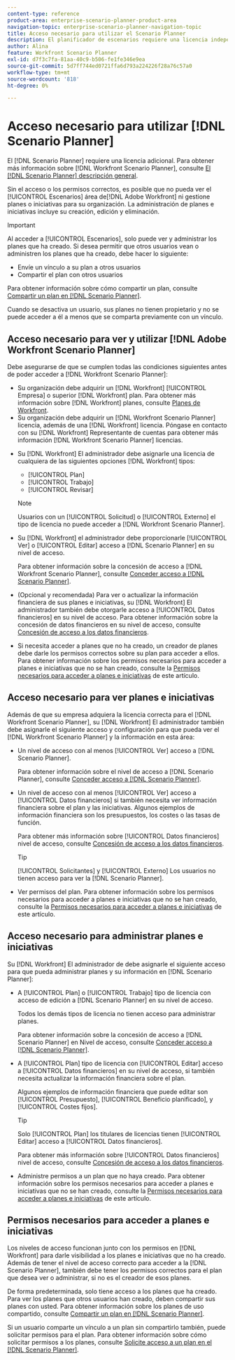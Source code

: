 ```yaml
---
content-type: reference
product-area: enterprise-scenario-planner-product-area
navigation-topic: enterprise-scenario-planner-navigation-topic
title: Acceso necesario para utilizar el Scenario Planner
description: El planificador de escenarios requiere una licencia independiente de Adobe Workfront y acceso adicional.
author: Alina
feature: Workfront Scenario Planner
exl-id: d7f3c7fa-81aa-40c9-b506-fe1fe346e9ea
source-git-commit: 5d7ff744ed0721ffa6d793a224226f28a76c57a0
workflow-type: tm+mt
source-wordcount: '818'
ht-degree: 0%

---
```


# Acceso necesario para utilizar [!DNL Scenario Planner]

El [!DNL Scenario Planner] requiere una licencia adicional. Para obtener más información sobre [!DNL Workfront Scenario Planner], consulte [El [!DNL Scenario Planner] descripción general](../scenario-planner/scenario-planner-overview.md).

<!--
might need to add information about the permissions to plans/ initiatives if those will be coming later?
-->

Sin el acceso o los permisos correctos, es posible que no pueda ver el [!UICONTROL Escenarios] área de[!DNL  Adobe Workfront] ni gestione planes o iniciativas para su organización. La administración de planes e iniciativas incluye su creación, edición y eliminación.

>[!IMPORTANT]
>
>Al acceder a [!UICONTROL Escenarios], solo puede ver y administrar los planes que ha creado. Si desea permitir que otros usuarios vean o administren los planes que ha creado, debe hacer lo siguiente:
>
>* Envíe un vínculo a su plan a otros usuarios
>* Compartir el plan con otros usuarios
>
>  Para obtener información sobre cómo compartir un plan, consulte [Compartir un plan en [!DNL Scenario Planner]](../scenario-planner/share-a-plan.md).
>
>Cuando se desactiva un usuario, sus planes no tienen propietario y no se puede acceder a él a menos que se comparta previamente con un vínculo.

## Acceso necesario para ver y utilizar [!DNL Adobe Workfront Scenario Planner]

Debe asegurarse de que se cumplen todas las condiciones siguientes antes de poder acceder a [!DNL Workfront Scenario Planner]:

<!--drafted for P&P:

* Depending on whether you use the current or the legacy Workfront plans, your organization must have the following:

  * For the current plans:  

    * The [!UICONTROL Ultimate] [!DNL Workfront] plan.

      Or
  
    * The [!UICONTROL Select] or [!UICONTROL Prime] [!DNL Workfront] plan, in addition to purchasing a separate [!DNL Scenario Planner] license.

  * For the legacy plans: (indent the bullets below, before the NOTE)

-->

* Su organización debe adquirir un [!DNL Workfront] [!UICONTROL Empresa] o superior [!DNL Workfront] plan. Para obtener más información sobre [!DNL Workfront] planes, consulte [Planes de Workfront](https://workfront.com/plans).
* Su organización debe adquirir un [!DNL Workfront Scenario Planner] licencia, además de una [!DNL Workfront] licencia. Póngase en contacto con su [!DNL Workfront] Representante de cuentas para obtener más información [!DNL Workfront Scenario Planner] licencias.

<!--drafted for P&P: 

* Depending on whether you use the current or legacy licenses, your [!DNL Workfront] administrator must assign you a license of any of the following types: 

  * For the current licenses: 
    * [!UICONTROL Standard]
    * [!UICONTROL Light]

  * For the legacy licenses: (re-indent the licenses below and reword the sentence)

-->



* Su [!DNL Workfront] El administrador debe asignarle una licencia de cualquiera de las siguientes opciones [!DNL Workfront] tipos:

   * [!UICONTROL Plan]
   * [!UICONTROL Trabajo]
   * [!UICONTROL Revisar]

  >[!NOTE]
  >
  >Usuarios con un [!UICONTROL Solicitud] o [!UICONTROL Externo] el tipo de licencia no puede acceder a [!DNL Workfront Scenario Planner].

<!--drafted - replace the note above with this at P&P release: 
  * When using the current licenses, users with a [!UICONTROL Contributor] or [!UICONTROL External] license type cannot access the [!DNL Scenario Planner].
  * When using the legacy licenses, users with a Request or External license type cannot access the Scenario Planner. -->

* Su [!DNL Workfront] el administrador debe proporcionarle [!UICONTROL Ver] o [!UICONTROL Editar] acceso a [!DNL Scenario Planner] en su nivel de acceso.

  Para obtener información sobre la concesión de acceso a [!DNL Workfront Scenario Planner], consulte [Conceder acceso a [!DNL Scenario Planner]](../administration-and-setup/add-users/configure-and-grant-access/grant-access-sp.md).

* (Opcional y recomendada) Para ver o actualizar la información financiera de sus planes e iniciativas, su [!DNL Workfront] El administrador también debe otorgarle acceso a [!UICONTROL Datos financieros] en su nivel de acceso. Para obtener información sobre la concesión de datos financieros en su nivel de acceso, consulte [Concesión de acceso a los datos financieros](../administration-and-setup/add-users/configure-and-grant-access/grant-access-financial.md).

  <!--this used to be true but not anymore:
  <li data-mc-conditions="QuicksilverOrClassic.Draft mode"> <p>(NOTE: this is no longer needed) </p> <p>Your Workfront administrator must assign you a layout template that includes the Scenarios area in the Main Menu. </p> <p>For information about customizing the Main Menu in a layout template, see <a href="../administration-and-setup/customize-workfront/use-layout-templates/customize-main-menu.md" class="MCXref xref" xrefformat="{para}">Customize the Main Menu using a layout template</a>. </p> <p>For information about assigning users to a Layout Template, see <a href="../administration-and-setup/customize-workfront/use-layout-templates/assign-users-to-layout-template.md" class="MCXref xref" xrefformat="{para}">Assign users to a layout template</a>.</p> </li>
  -->

* Si necesita acceder a planes que no ha creado, un creador de planes debe darle los permisos correctos sobre su plan para acceder a ellos. Para obtener información sobre los permisos necesarios para acceder a planes e iniciativas que no se han creado, consulte la [Permisos necesarios para acceder a planes e iniciativas](#permissions-needed-to-access-plans-and-initiatives) de este artículo.

## Acceso necesario para ver planes e iniciativas

Además de que su empresa adquiera la licencia correcta para el [!DNL Workfront Scenario Planner], su [!DNL Workfront] El administrador también debe asignarle el siguiente acceso y configuración para que pueda ver el [!DNL Workfront Scenario Planner] y la información en esta área:

* Un nivel de acceso con al menos [!UICONTROL Ver] acceso a [!DNL Scenario Planner].

  Para obtener información sobre el nivel de acceso a [!DNL Scenario Planner], consulte [Conceder acceso a [!DNL Scenario Planner]](../administration-and-setup/add-users/configure-and-grant-access/grant-access-sp.md).

* Un nivel de acceso con al menos [!UICONTROL Ver] acceso a [!UICONTROL Datos financieros] si también necesita ver información financiera sobre el plan y las iniciativas. Algunos ejemplos de información financiera son los presupuestos, los costes o las tasas de función.

  Para obtener más información sobre [!UICONTROL Datos financieros] nivel de acceso, consulte [Concesión de acceso a los datos financieros](../administration-and-setup/add-users/configure-and-grant-access/grant-access-financial.md).

  >[!TIP]
  >
  >[!UICONTROL Solicitantes] y [!UICONTROL Externo] Los usuarios no tienen acceso para ver la [!DNL Scenario Planner].

* Ver permisos del plan. Para obtener información sobre los permisos necesarios para acceder a planes e iniciativas que no se han creado, consulte la [Permisos necesarios para acceder a planes e iniciativas](#permissions-needed-to-access-plans-and-initiatives) de este artículo.

## Acceso necesario para administrar planes e iniciativas

Su [!DNL Workfront] El administrador de debe asignarle el siguiente acceso para que pueda administrar planes y su información en [!DNL Scenario Planner]:

* A [!UICONTROL Plan] o [!UICONTROL Trabajo] tipo de licencia con acceso de edición a [!DNL Scenario Planner] en su nivel de acceso.

  Todos los demás tipos de licencia no tienen acceso para administrar planes.

  Para obtener información sobre la concesión de acceso a [!DNL Scenario Planner] en Nivel de acceso, consulte [Conceder acceso a [!DNL Scenario Planner]](../administration-and-setup/add-users/configure-and-grant-access/grant-access-sp.md).

* A [!UICONTROL Plan] tipo de licencia con [!UICONTROL Editar] acceso a [!UICONTROL Datos financieros] en su nivel de acceso, si también necesita actualizar la información financiera sobre el plan.

  Algunos ejemplos de información financiera que puede editar son [!UICONTROL Presupuesto], [!UICONTROL Beneficio planificado], y [!UICONTROL Costes fijos].

  >[!TIP]
  >
  >Solo [!UICONTROL Plan] los titulares de licencias tienen [!UICONTROL Editar] acceso a [!UICONTROL Datos financieros].

  Para obtener más información sobre [!UICONTROL Datos financieros] nivel de acceso, consulte [Concesión de acceso a los datos financieros](../administration-and-setup/add-users/configure-and-grant-access/grant-access-financial.md).

* Administre permisos a un plan que no haya creado. Para obtener información sobre los permisos necesarios para acceder a planes e iniciativas que no se han creado, consulte la [Permisos necesarios para acceder a planes e iniciativas](#permissions-needed-to-access-plans-and-initiatives) de este artículo.

## Permisos necesarios para acceder a planes e iniciativas

Los niveles de acceso funcionan junto con los permisos en [!DNL Workfront] para darle visibilidad a los planes e iniciativas que no ha creado. Además de tener el nivel de acceso correcto para acceder a la [!DNL Scenario Planner], también debe tener los permisos correctos para el plan que desea ver o administrar, si no es el creador de esos planes.

De forma predeterminada, solo tiene acceso a los planes que ha creado. Para ver los planes que otros usuarios han creado, deben compartir sus planes con usted. Para obtener información sobre los planes de uso compartido, consulte [Compartir un plan en [!DNL Scenario Planner]](../scenario-planner/share-a-plan.md).

Si un usuario comparte un vínculo a un plan sin compartirlo también, puede solicitar permisos para el plan. Para obtener información sobre cómo solicitar permisos a los planes, consulte [Solicite acceso a un plan en el [!DNL Scenario Planner]](../scenario-planner/request-access-to-plan.md).

